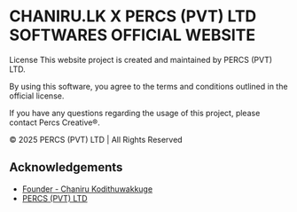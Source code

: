 # CHANIRU.LK X PERCS (PVT) LTD SOFTWARES OFFICIAL WEBSITE

License This website project is created and maintained by PERCS (PVT) LTD.

By using this software, you agree to the terms and conditions outlined in the official license.

If you have any questions regarding the usage of this project, please contact Percs Creative®.

© 2025 PERCS (PVT) LTD | All Rights Reserved

## Acknowledgements

 - [Founder - Chaniru Kodithuwakkuge](https://www.instagram.com/chaniru.lk)
 - [PERCS (PVT) LTD](https://www.instagram.com/percs.creative) 

